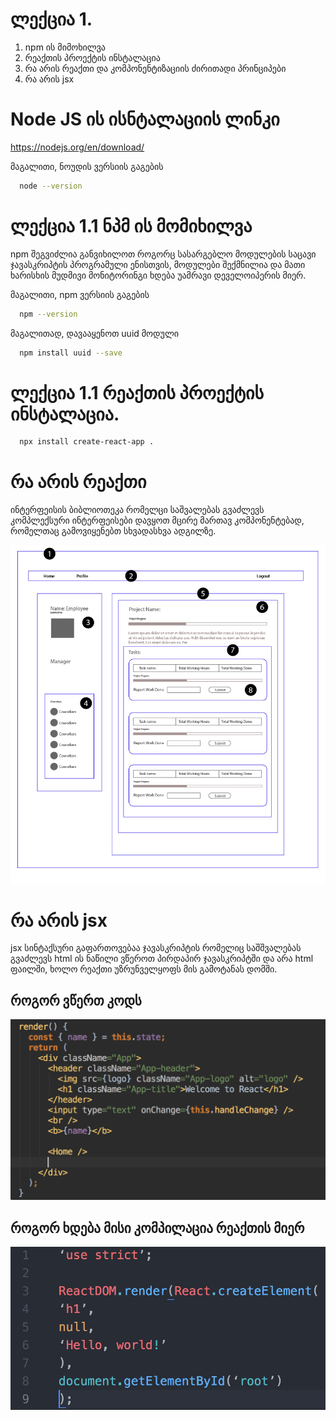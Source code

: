 # ლექცია 1.
1. npm ის მიმოხილვა
2. რეაქთის პროექტის ინსტალაცია
3. რა არის რეაქთი და კომპონენტიზაციის ძირითადი პრინციპები
4. რა არის jsx


# Node JS ის ისნტალაციის ლინკი
https://nodejs.org/en/download/

მაგალითი, ნოუდის ვერსიის გაგების
```bash
  node --version
```

# ლექცია 1.1 ნპმ ის მომიხილვა
npm შეგვიძლია განვიხილოთ როგორც სასარგებლო მოდულების საცავი ჯავასკრიპტის პროგრამული ენისთვის, მოდულები შექმნილია და მათი
ხარისხის მუდმივი მონიტორინგი ხდება უამრავი დეველოიპერის მიერ.

მაგალითი, npm ვერსიის გაგების
```bash
  npm --version
```

მაგალითად, დავააყენოთ uuid მოდული
```bash
  npm install uuid --save
```

# ლექცია 1.1 რეაქთის პროექტის ინსტალაცია.
```bash
  npx install create-react-app .
```

# რა არის რეაქთი
ინტერფეისის ბიბლიოთეკა რომელცი საშვალებას გვაძლევს კომპლექსური ინტერფეისები დავყოთ მცირე მართავ კომპონენტებად, რომელთაც გამოვიყენებთ
სხვადასხვა ადგილზე.

![example](./example.png)


# რა არის jsx
jsx სინტაქსური გაფართოვებაა ჯავასკრიპტის რომელიც საშშვალებას გვაძლევს html ის ნაწილი ვწეროთ პირდაპირ ჯავასკრიპტში და არა html ფაილში, ხოლო რეაქთი უზრუნველყოფს მის გამოტანას დომში.


## როგორ ვწერთ კოდს
![example](./jsx1.png)

## როგორ ხდება მისი კომპილაცია რეაქთის მიერ
![example](./jsx2.png)